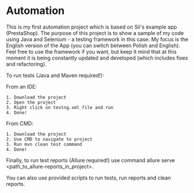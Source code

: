 # Automation

This is my first automation project which is based on Sii's example app (PrestaShop). The purpose of this project is to show a sample of my code using Java and Selenium - a testing framework in this case. My focus is the English version of the App (you can switch between Polish and English). Feel free to use the framework if you want, but keep it mind that at this moment it is being constantly updated and developed (which includes fixes and refactoring).

To run tests (Java and Maven required!):

 From an IDE:

    1. Download the project
    2. Open the project
    3. Right click on testng.xml file and run
    4. Done!

 From CMD:

    1. Download the project
    2. Use CMD to navigate to project
    3. Run mvn clean test command
    4. Done!

Finally, to run test reports (Allure required!) use command allure serve <path_to_allure-reports_in_project>.

You can also use provided scripts to run tests, run reports and clean reports.
